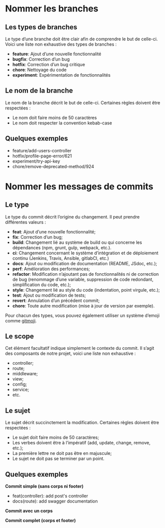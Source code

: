 # Nommer les branches

## Les types de branches

Le type d’une branche doit être clair afin de comprendre le but de celle-ci. Voici une liste non exhaustive des types de branches :

- **feature**: Ajout d’une nouvelle fonctionnalité
- **bugfix**: Correction d’un bug
- **hotfix**: Correction d’un bug critique
- **chore**: Nettoyage du code
- **experiment**: Expérimentation de fonctionnalités

## Le nom de la branche

Le nom de la branche décrit le but de celle-ci. Certaines règles doivent être respectées :

- Le nom doit faire moins de 50 caractères
- Le nom doit respecter la convention kebab-case

## Quelques exemples

- feature/add-users-controller
- hotfix/profile-page-error/621
- experiment/try-api-key
- chore/remove-deprecated-method/924


# Nommer les messages de commits

## Le type

Le type du commit décrit l’origine du changement. Il peut prendre différentes valeurs :

- **feat**: Ajout d’une nouvelle fonctionnalité;
- **fix**: Correction d’un bug;
- **build**: Changement lié au système de build ou qui concerne les dépendances (npm, grunt, gulp, webpack, etc.).
- **ci**: Changement concernant le système d’intégration et de déploiement continu (Jenkins, Travis, Ansible, gitlabCI, etc.)
- **docs**: Ajout ou modification de documentation (README, JSdoc, etc.);
- **perf**: Amélioration des performances;
- **refactor**: Modification n’ajoutant pas de fonctionnalités ni de correction de bug (renommage d’une variable, suppression de code redondant, simplification du code, etc.);
- **style**: Changement lié au style du code (indentation, point virgule, etc.);
- **test**: Ajout ou modification de tests;
- **revert**: Annulation d’un précédent commit;
- **chore**: Toute autre modification (mise à jour de version par exemple).

Pour chacun des types, vous pouvez également utiliser un système d’emoji comme [gitmoji](https://gitmoji.carloscuesta.me/).

## Le scope

Cet élément facultatif indique simplement le contexte du commit. Il s’agit des composants de notre projet, voici une liste non exhaustive :

- controller;
- route;
- middleware;
- view;
- config;
- service;
- etc.

## Le sujet

Le sujet décrit succinctement la modification. Certaines règles doivent être respectées :

- Le sujet doit faire moins de 50 caractères;
- Les verbes doivent être à l’impératif (add, update, change, remove, etc.);
- La première lettre ne doit pas être en majuscule;
- Le sujet ne doit pas se terminer par un point.

## Quelques exemples

**Commit simple (sans corps ni footer)**

- feat(controller): add post's controller
- docs(route): add swagger documentation

**Commit avec un corps**

**Commit complet (corps et footer)**
